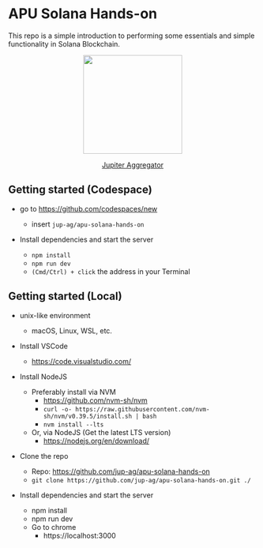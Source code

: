 # APU Solana Hands-on

This repo is a simple introduction to performing some essentials and simple functionality in Solana Blockchain.

<p align="center">
<img src="https://jup.ag/svg/jupiter-logo.svg" width="200" height="200" />
</p>

<p align="center">
<a href="https://jup.ag">Jupiter Aggregator</a>
</p>

## Getting started (Codespace)

- go to https://github.com/codespaces/new

  - insert `jup-ag/apu-solana-hands-on`

- Install dependencies and start the server
  - `npm install`
  - `npm run dev`
  - `(Cmd/Ctrl) + click` the address in your Terminal

## Getting started (Local)

- unix-like environment

  - macOS, Linux, WSL, etc.

- Install VSCode

  - https://code.visualstudio.com/

- Install NodeJS

  - Preferably install via NVM
    - https://github.com/nvm-sh/nvm
    - `curl -o- https://raw.githubusercontent.com/nvm-sh/nvm/v0.39.5/install.sh | bash`
    - `nvm install --lts`
  - Or, via NodeJS (Get the latest LTS version)
    - https://nodejs.org/en/download/

- Clone the repo

  - Repo: https://github.com/jup-ag/apu-solana-hands-on
  - `git clone https://github.com/jup-ag/apu-solana-hands-on.git ./`

- Install dependencies and start the server
  - npm install
  - npm run dev
  - Go to chrome
    - https://localhost:3000
